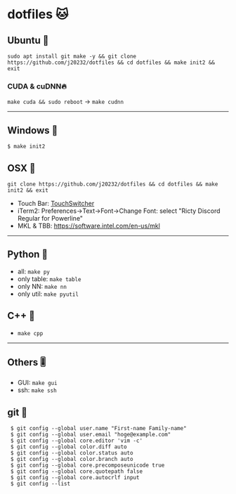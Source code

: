 # dotfiles 🐱

## Ubuntu 🏮

```
sudo apt install git make -y && git clone https://github.com/j20232/dotfiles && cd dotfiles && make init2 && exit
```


### CUDA & cuDNN🔥

`make cuda && sudo reboot` -> `make cudnn`

---

## Windows 🚗

```
$ make init2
```  

## OSX 🍎

```
git clone https://github.com/j20232/dotfiles && cd dotfiles && make init2 && exit
```

- Touch Bar: [TouchSwitcher](https://hazeover.com/touchswitcher.html)
- iTerm2: Preferences->Text->Font->Change Font: select "Ricty Discord Regular for Powerline"
- MKL & TBB: https://software.intel.com/en-us/mkl

---

## Python 🐍

- all: `make py`
- only table: `make table`
- only NN: `make nn`
- only util: `make pyutil`

## C++ 🐶
- `make cpp`

---

## Others 🎚

- GUI: `make gui`
- ssh: `make ssh`

## git 🐙

```fish
 $ git config --global user.name "First-name Family-name"
 $ git config --global user.email "hoge@example.com"
 $ git config --global core.editor 'vim -c'
 $ git config --global color.diff auto
 $ git config --global color.status auto
 $ git config --global color.branch auto
 $ git config --global core.precomposeunicode true
 $ git config --global core.quotepath false
 $ git config --global core.autocrlf input
 $ git config --list
```

